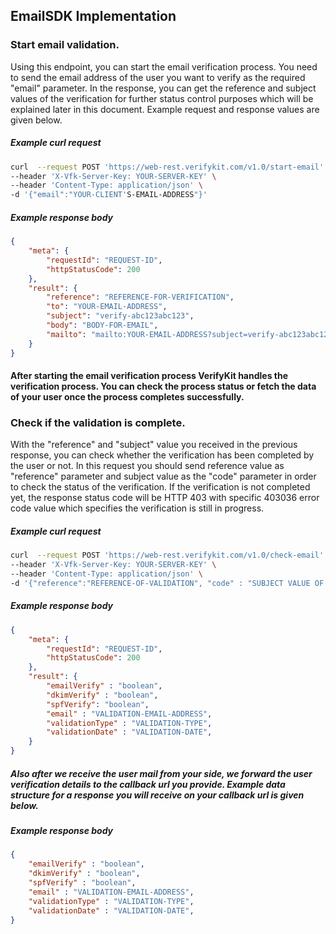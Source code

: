 EmailSDK Implementation
---
### Start email validation.
Using this endpoint, you can start the email verification process. You need to send the email address of the user you want to verify as the required "email" parameter. In the response, you can get the reference and subject values of the verification for further status control purposes which will be explained later in this document. Example request and response values are given below.
##### Example curl request
```bash
curl  --request POST 'https://web-rest.verifykit.com/v1.0/start-email' \
--header 'X-Vfk-Server-Key: YOUR-SERVER-KEY' \
--header 'Content-Type: application/json' \
-d '{"email":"YOUR-CLIENT'S-EMAIL-ADDRESS"}'
```
##### Example response body
```json
{
    "meta": {
        "requestId": "REQUEST-ID",
        "httpStatusCode": 200
    },
    "result": {
        "reference": "REFERENCE-FOR-VERIFICATION",
        "to": "YOUR-EMAIL-ADDRESS",
        "subject": "verify-abc123abc123",
        "body": "BODY-FOR-EMAIL",
        "mailto": "mailto:YOUR-EMAIL-ADDRESS?subject=verify-abc123abc123&body=BODY-FOR-EMAIL",
    }
}
```
#### After starting the email verification process VerifyKit handles the verification process. You can check the process status or fetch the data of your user once the process completes successfully.
### Check if the validation is complete.
With the "reference" and "subject" value you received in the previous response, you can check whether the verification has been completed by the user or not. In this request you should send reference value as "reference" parameter and subject value as the "code" parameter in order to check the status of the verification.
If the verification is not completed yet, the response status code will be HTTP 403 with specific 403036 error code value which specifies the verification is still in progress.
##### Example curl request
```bash
curl  --request POST 'https://web-rest.verifykit.com/v1.0/check-email' \
--header 'X-Vfk-Server-Key: YOUR-SERVER-KEY' \
--header 'Content-Type: application/json' \
-d '{"reference":"REFERENCE-OF-VALIDATION", "code" : "SUBJECT VALUE OF START-EMAIL-REQUEST"}'
```
##### Example response body
```json
{
    "meta": {
        "requestId": "REQUEST-ID",
        "httpStatusCode": 200
    },
    "result": {
        "emailVerify" : "boolean",
        "dkimVerify" : "boolean",
        "spfVerify": "boolean",
        "email" : "VALIDATION-EMAIL-ADDRESS",
        "validationType" : "VALIDATION-TYPE",
        "validationDate" : "VALIDATION-DATE",
    }
}
```
##### Also after we receive the user mail from your side, we forward the user verification details to the callback url you provide. Example data structure for a response you will receive on your callback url is given below.
##### Example response body
```json
{
    "emailVerify" : "boolean",
    "dkimVerify" : "boolean",
    "spfVerify" : "boolean",
    "email" : "VALIDATION-EMAIL-ADDRESS",
    "validationType" : "VALIDATION-TYPE",
    "validationDate" : "VALIDATION-DATE",
}
```